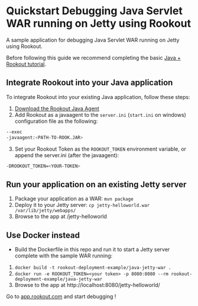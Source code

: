 # Quickstart Debugging Java Servlet WAR running on Jetty using Rookout

A sample application for debugging Java Servlet WAR running on Jetty using Rookout.

Before following this guide we recommend completing the basic [Java + Rookout tutorial](https://github.com/Rookout/tutorial-java).

## Integrate Rookout into your Java application

To integrate Rookout into your existing Java application, follow these steps:

1. [Download the Rookout Java Agent](http://repository.sonatype.org/service/local/artifact/maven/redirect?r=central-proxy&g=com.rookout&a=rook&v=LATEST)
2. Add Rookout as a javaagent to the `server.ini` (`start.ini` on windows) configuration file as the following:
```bash
--exec
-javaagent:<PATH-TO-ROOK.JAR>
```
3. Set your Rookout Token as the `ROOKOUT_TOKEN` environment variable, or append the server.ini (after the javaagent):
```bash
-DROOKOUT_TOKEN=<YOUR-TOKEN>
```

## Run your application on an existing Jetty server

1. Package your application as a WAR: `mvn package`
2. Deploy it to your Jetty server: `cp jetty-helloworld.war /var/lib/jetty/webapps/`
3. Browse to the app at /jetty-helloworld

## Use Docker instead

- Build the Dockerfile in this repo and run it to start a Jetty server complete with the sample WAR running:
1. `docker build -t rookout-deployment-example/java-jetty-war .`
2. `docker run -e ROOKOUT_TOKEN=<your token> -p 8080:8080 --rm rookout-deployment-example/java-jetty-war`
3. Browse to the app at http://localhost:8080/jetty-helloworld/


Go to [app.rookout.com](https://app.rookout.com) and start debugging !

[Java + Rookout]: https://docs.rookout.com/docs/sdk-setup.html
